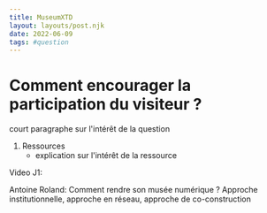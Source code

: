 ```yaml
---
title: MuseumXTD
layout: layouts/post.njk
date: 2022-06-09
tags: #question
---
```


# Comment encourager la participation du visiteur ?

court paragraphe sur l'intérêt de la question


1. Ressources
	- explication sur l'intérêt de la ressource


Video J1:

Antoine Roland: Comment rendre son musée numérique ? Approche institutionnelle, approche en réseau, approche de co-construction 
